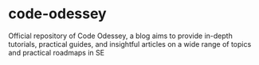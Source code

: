 # code-odessey
Official repository of Code Odessey, a blog aims to provide in-depth tutorials, practical guides, and insightful articles on a wide range of topics and practical roadmaps in SE
